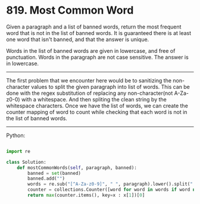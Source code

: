 # 819. Most Common Word

Given a paragraph and a list of banned words, return the most frequent word
that is not in the list of banned words.  It is guaranteed there is at least
one word that isn't banned, and that the answer is unique.

Words in the list of banned words are given in lowercase, and free of
punctuation.  Words in the paragraph are not case sensitive.  The answer is in
lowercase.

---

The first problem that we encounter here would be to sanitizing the
non-character values to split the given paragraph into list of words. This can
be done with the regex substitution of replacing any non-character(not
A-Za-z0-0) with a whitespace. And then spliting the clean string by the
whitespace characters. Once we have the list of words, we can create the
counter mapping of word to count while checking that each word is not in the
list of banned words.

---

Python:

```python

import re

class Solution:
    def mostCommonWords(self, paragraph, banned):
        banned = set(banned)
        banned.add("")
        words = re.sub("[^A-Za-z0-9]", " ", paragraph).lower().split(" ")
        counter = collections.Counter([word for word in words if word not in banned])
        return max(counter.items(), key=x : x[1])[0] 
```
